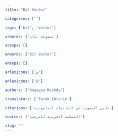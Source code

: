 ```yaml
---
title: "Bit Vector"

categories: ['']

tags: ['bit', 'vector']

arwords: ['مصفوفة بتّات']

arexps: []

enwords: ['Bit Vector']

enexps: []

arlexicons: ['ص']

enlexicons: ['B']

authors: ['Ruqayya Roshdy']

translators: ['Tarek Ibrahim']

citations: ['دليل أكسفورد في السانيات الحاسوبية']

sources: ['المنظمة العربية للترجمة']

slug: ""
---
```

